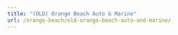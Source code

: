 ```yaml
---
title: "(OLD) Orange Beach Auto & Marine"
url: /orange-beach/old-orange-beach-auto-and-marine/
---
```

